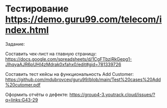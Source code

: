 # Тестирование https://demo.guru99.com/telecom/index.html 

Задание:

Составить чек-лист на главную страницу: https://docs.google.com/spreadsheets/d/1CgFTbzjRkGepg1-JIhqyaAJR6pUHI4zMdrak0xfahx0/edit#gid=781339726

Составить тест кейсы на функциональность Add Customer: https://github.com/mdubrovcev/guru99/blob/main/Test%20cases%20Add%20cutomer.pdf

Оформить отчёты о дефекте: https://group4-3.youtrack.cloud/issues/?q=links:G43-29
